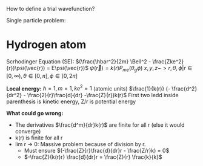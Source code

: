 How to define a trial wavefunction?

Single particle problem:
# Hydrogen atom
Scrhodinger Equation (SE):
$(\frac{\hbar^2}{2m} \Bell^2 - \frac{Zke^2}{r})\psi(\vec{r}) = E\psi(\vec{r})$
$\psi(\vec{r}) = k(r)P_{me}(\theta_g \phi)$
$x,y,z -> r, \theta, \phi | r \in [0, \infty), \theta \in[0, \pi], \phi \in [0, 2\pi]$

**Local energy:**
$\hbar = 1, m = 1, ke^2 = 1$
(atomic units)
$\frac{1}{k(r)} (- \frac{d^2}{dr^2} - \frac{2}{r}\frac{d}{dr} -\frac{Z}{r})k(r)$
First two ledd inside parenthesis is kinetic energy, Z/r is potential energy

**What could go wrong:**
- The derivatives $\frac{d^m}{dr}k(r)$ are finite for all r (else it would converge)
- k(r) is finite for all r
- lim r -> 0: Massive problem because of division by r.
	- Must ensure $(-\frac{Z}{r}\frac{d}{dr}r - \frac{Z/r}k) = 0$
	- $-\frac{Z}{k(r)r} \frac{d}{dr}r = \frac{Z}{r} \frac{k}{k}$